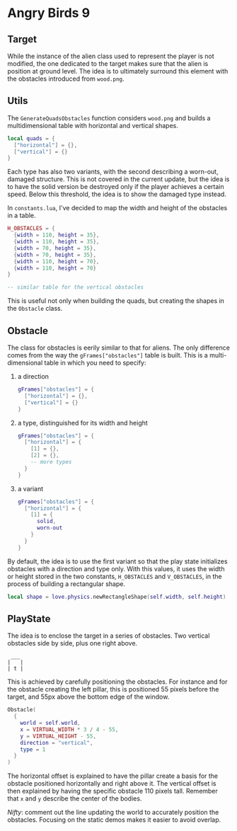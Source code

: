 # Angry Birds 9

## Target

While the instance of the alien class used to represent the player is not modified, the one dedicated to the target makes sure that the alien is position at ground level. The idea is to ultimately surround this element with the obstacles introduced from `wood.png`.

## Utils

The `GenerateQuadsObstacles` function considers `wood.png` and builds a multidimensional table with horizontal and vertical shapes.

```lua
local quads = {
  ["horizontal"] = {},
  ["vertical"] = {}
}
```

Each type has also two variants, with the second describing a worn-out, damaged structure. This is not covered in the current update, but the idea is to have the solid version be destroyed only if the player achieves a certain speed. Below this threshold, the idea is to show the damaged type instead.

In `constants.lua`, I've decided to map the width and height of the obstacles in a table.

```lua
H_OBSTACLES = {
  {width = 110, height = 35},
  {width = 110, height = 35},
  {width = 70, height = 35},
  {width = 70, height = 35},
  {width = 110, height = 70},
  {width = 110, height = 70}
}

-- similar table for the vertical obstacles
```

This is useful not only when building the quads, but creating the shapes in the `Obstacle` class.

## Obstacle

The class for obstacles is eerily similar to that for aliens. The only difference comes from the way the `gFrames["obstacles"]` table is built. This is a multi-dimensional table in which you need to specify:

1. a direction

   ```lua
   gFrames["obstacles"] = {
     ["horizontal"] = {},
     ["vertical"] = {}
   }
   ```

2. a type, distinguished for its width and height

   ```lua
   gFrames["obstacles"] = {
     ["horizontal"] = {
       [1] = {},
       [2] = {},
       -- more types
     }
   }
   ```

3. a variant

   ```lua
   gFrames["obstacles"] = {
     ["horizontal"] = {
       [1] = {
         solid,
         worn-out
       }
     }
   }
   ```

By default, the idea is to use the first variant so that the play state initializes obstacles with a direction and type only. With this values, it uses the width or height stored in the two constants, `H_OBSTACLES` and `V_OBSTACLES`, in the process of building a rectangular shape.

```lua
local shape = love.physics.newRectangleShape(self.width, self.height)
```

## PlayState

The idea is to enclose the target in a series of obstacles. Two vertical obstacles side by side, plus one right above.

```text
 ___
|   |
| t |
```

This is achieved by carefully positioning the obstacles. For instance and for the obstacle creating the left pillar, this is positioned 55 pixels before the target, and 55px above the bottom edge of the window.

```lua
Obstacle(
  {
    world = self.world,
    x = VIRTUAL_WIDTH * 3 / 4 - 55,
    y = VIRTUAL_HEIGHT - 55,
    direction = "vertical",
    type = 1
  }
)
```

The horizontal offset is explained to have the pillar create a basis for the obstacle positioned horizontally and right above it. The vertical offset is then explained by having the specific obstacle 110 pixels tall. Remember that `x` and `y` describe the center of the bodies.

_Nifty_: comment out the line updating the world to accurately position the obstacles. Focusing on the static demos makes it easier to avoid overlap.
